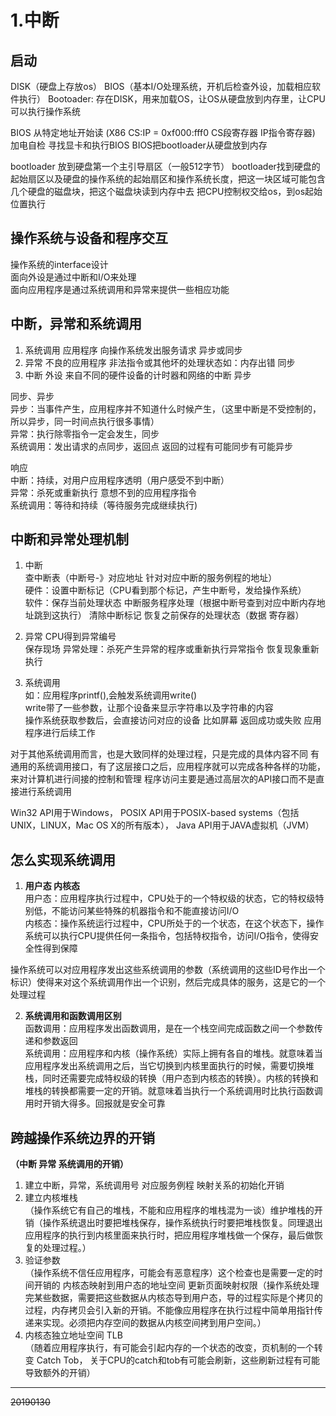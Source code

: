 # 1.中断

## 启动
DISK（硬盘上存放os）
BIOS（基本I/O处理系统，开机后检查外设，加载相应软件执行）
Bootoader: 存在DISK，用来加载OS，让OS从硬盘放到内存里，让CPU可以执行操作系统

BIOS 从特定地址开始读 (X86 CS:IP = 0xf000:fff0 CS段寄存器 IP指令寄存器) 
加电自检  寻找显卡和执行BIOS  BIOS把bootloader从硬盘放到内存

bootloader 放到硬盘第一个主引导扇区（一般512字节）
bootloader找到硬盘的起始扇区以及硬盘的操作系统的起始扇区和操作系统长度，把这一块区域可能包含几个硬盘的磁盘块，把这个磁盘块读到内存中去
把CPU控制权交给os，到os起始位置执行

## 操作系统与设备和程序交互
操作系统的interface设计  
面向外设是通过中断和I/O来处理  
面向应用程序是通过系统调用和异常来提供一些相应功能

## 中断，异常和系统调用
1. 系统调用  应用程序 向操作系统发出服务请求 异步或同步  
2. 异常  不良的应用程序 非法指令或其他坏的处理状态如：内存出错 同步  
3. 中断  外设 来自不同的硬件设备的计时器和网络的中断 异步  

同步、异步  
异步：当事件产生，应用程序并不知道什么时候产生，（这里中断是不受控制的，所以异步，同一时间点执行很多事情）  
异常：执行除零指令一定会发生，同步  
系统调用：发出请求的点同步，返回点 返回的过程有可能同步有可能异步

响应  
中断：持续，对用户应用程序透明（用户感受不到中断）  
异常：杀死或重新执行 意想不到的应用程序指令  
系统调用：等待和持续（等待服务完成继续执行)

## 中断和异常处理机制
1. 中断  
查中断表（中断号-》对应地址 针对对应中断的服务例程的地址）  
硬件：设置中断标记（CPU看到那个标记，产生中断号，发给操作系统）  
软件：保存当前处理状态 中断服务程序处理（根据中断号查到对应中断内存地址跳到这执行） 清除中断标记 恢复之前保存的处理状态（数据 寄存器）

2. 异常 CPU得到异常编号  
保存现场 异常处理：杀死产生异常的程序或重新执行异常指令  恢复现象重新执行

3. 系统调用  
如：应用程序printf(),会触发系统调用write()  
write带了一些参数，让那个设备来显示字符串以及字符串的内容   
操作系统获取参数后，会直接访问对应的设备 比如屏幕 返回成功或失败 应用程序进行后续工作

对于其他系统调用而言，也是大致同样的处理过程，只是完成的具体内容不同
有通用的系统调用接口，有了这层接口之后，应用程序就可以完成各种各样的功能，来对计算机进行间接的控制和管理
程序访问主要是通过高层次的API接口而不是直接进行系统调用

Win32 API用于Windows，  POSIX API用于POSIX-based systems（包括UNIX，LINUX，Mac OS X的所有版本）， Java API用于JAVA虚拟机（JVM）

## 怎么实现系统调用
1. **用户态 内核态**  
用户态：应用程序执行过程中，CPU处于的一个特权级的状态，它的特权级特别低，不能访问某些特殊的机器指令和不能直接访问I/O  
内核态：操作系统运行过程中，CPU所处于的一个状态，在这个状态下，操作系统可以执行CPU提供任何一条指令，包括特权指令，访问I/O指令，使得安全性得到保障


操作系统可以对应用程序发出这些系统调用的参数（系统调用的这些ID号作出一个标识）使得来对这个系统调用作出一个识别，然后完成具体的服务，这是它的一个处理过程
 

2. **系统调用和函数调用区别**  
函数调用：应用程序发出函数调用，是在一个栈空间完成函数之间一个参数传递和参数返回  
系统调用：应用程序和内核（操作系统）实际上拥有各自的堆栈。就意味着当应用程序发出系统调用之后，当它切换到内核里面执行的时候，需要切换堆栈，同时还需要完成特权级的转换（用户态到内核态的转换）。内核的转换和堆栈的转换都需要一定的开销。就意味着当执行一个系统调用时比执行函数调用时开销大得多。回报就是安全可靠

## 跨越操作系统边界的开销
**（中断 异常 系统调用的开销）**  
1. 建立中断，异常，系统调用号 对应服务例程 映射关系的初始化开销
2. 建立内核堆栈  
（操作系统它有自己的堆栈，不能和应用程序的堆栈混为一谈）维护堆栈的开销（操作系统退出时要把堆栈保存，操作系统执行时要把堆栈恢复。同理退出应用程序的执行到内核里面来执行时，把应用程序堆栈做一个保存，最后做恢复的处理过程。）
3. 验证参数  
（操作系统不信任应用程序，可能会有恶意程序）这个检查也是需要一定的时间开销的
内核态映射到用户态的地址空间 更新页面映射权限（操作系统处理完某些数据，需要把这些数据从内核态导到用户态，导的过程实际是个拷贝的过程，内存拷贝会引入新的开销。不能像应用程序在执行过程中简单用指针传递来实现。必须把内存空间的数据从内核空间拷到用户空间。）
4. 内核态独立地址空间 TLB  
（随着应用程序执行，有可能会引起内存的一个状态的改变，页机制的一个转变 Catch Tob， 关于CPU的catch和tob有可能会刷新，这些刷新过程有可能导致额外的开销） 
--- 
 ~~20190130~~

